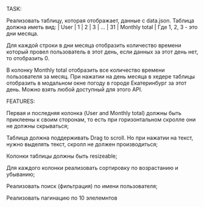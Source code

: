 TASK:

Реализовать таблицу, которая отображает, данные с data.json. Таблица должна иметь вид:
| User | 1 | 2 | 3 | ... | 31 | Monthly total |
Где 1, 2, 3 - это дни месяца.

Для каждой строки в дни месяца отобразить количество времени который провел пользователь в этот день, если данных за этот день нет, то отобразить 0.

В колонку Monthly total отобразить все количество времени пользователя за месяц.
При нажатии на день месяца в хедере таблицы отобразить в модальном окне погоду в городе Екатеринбург за этот день. Можно взять любой доступный для этого API.

FEATURES:

Первая и последняя колонка (User and Monthly total) должны быть приклеены к своим сторонам, то есть при горизонтальном скролле они не должны скрываться;

Таблица должна поддерживать Drag to scroll. Но при нажатии на текст, нужно выделять текст, скролл не должен производиться;

Колонки таблицы должны быть resizeable;

Для каждого колонки реализовать сортировку по возрастанию и убыванию;

Реализовать поиск (фильтрация) по имени пользователя;

Реализовать пагинацию по 10 элелемнтов

